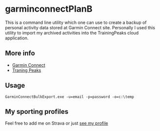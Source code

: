 # garminconnectPlanB

This is a command line utility which one can use to create a backup of personal activity data stored at Garmin Connect site. Personally I used this utility to import my archived activities into the TrainingPeaks cloud application. 

## More info

- [Garmin Connect](https://connect.garmin.com/modern/)
- [Traning Peaks](http://home.trainingpeaks.com)

## Usage

```shell
GarminConnectBulkExport.exe -u=email -p=password -o=c:\temp
```

## My sporting profiles

Feel free to add me on Strava or just [see my profile](https://www.strava.com/athletes/iamruss)
